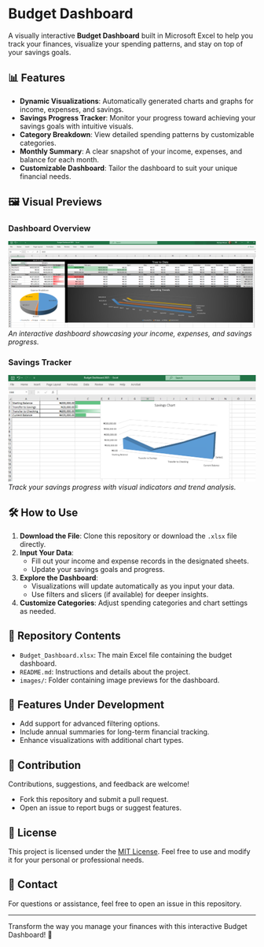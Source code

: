 # Budget Dashboard  

A visually interactive **Budget Dashboard** built in Microsoft Excel to help you track your finances, visualize your spending patterns, and stay on top of your savings goals.  

## 📊 Features  
- **Dynamic Visualizations**: Automatically generated charts and graphs for income, expenses, and savings.  
- **Savings Progress Tracker**: Monitor your progress toward achieving your savings goals with intuitive visuals.  
- **Category Breakdown**: View detailed spending patterns by customizable categories.  
- **Monthly Summary**: A clear snapshot of your income, expenses, and balance for each month.  
- **Customizable Dashboard**: Tailor the dashboard to suit your unique financial needs.  

## 🖼️ Visual Previews  

### Dashboard Overview  
![Dashboard Overview](img1.png)  
*An interactive dashboard showcasing your income, expenses, and savings progress.*    

### Savings Tracker  
![Savings Tracker](img2.png)  
*Track your savings progress with visual indicators and trend analysis.*  

## 🛠️ How to Use  
1. **Download the File**: Clone this repository or download the `.xlsx` file directly.  
2. **Input Your Data**:  
   - Fill out your income and expense records in the designated sheets.  
   - Update your savings goals and progress.  
3. **Explore the Dashboard**:  
   - Visualizations will update automatically as you input your data.  
   - Use filters and slicers (if available) for deeper insights.  
4. **Customize Categories**: Adjust spending categories and chart settings as needed.  

## 📂 Repository Contents  
- `Budget_Dashboard.xlsx`: The main Excel file containing the budget dashboard.  
- `README.md`: Instructions and details about the project.  
- `images/`: Folder containing image previews for the dashboard.  

## 🚀 Features Under Development  
- Add support for advanced filtering options.  
- Include annual summaries for long-term financial tracking.  
- Enhance visualizations with additional chart types.  

## 🤝 Contribution  
Contributions, suggestions, and feedback are welcome!  
- Fork this repository and submit a pull request.  
- Open an issue to report bugs or suggest features.  

## 📄 License  
This project is licensed under the [MIT License](LICENSE). Feel free to use and modify it for your personal or professional needs.  

## 💬 Contact  
For questions or assistance, feel free to open an issue in this repository.  

---

Transform the way you manage your finances with this interactive Budget Dashboard! 🚀  
